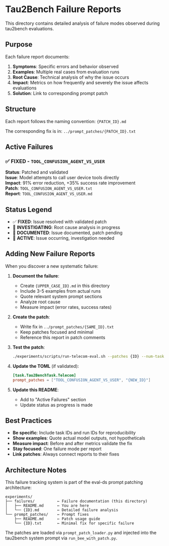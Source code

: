 # Tau2Bench Failure Reports

This directory contains detailed analysis of failure modes observed during tau2bench evaluations.

## Purpose

Each failure report documents:
1. **Symptoms**: Specific errors and behavior observed
2. **Examples**: Multiple real cases from evaluation runs
3. **Root Cause**: Technical analysis of why the issue occurs
4. **Impact**: Metrics on how frequently and severely the issue affects evaluations
5. **Solution**: Link to corresponding prompt patch

## Structure

Each report follows the naming convention: `{PATCH_ID}.md`

The corresponding fix is in: `../prompt_patches/{PATCH_ID}.txt`

## Active Failures

### ✅ FIXED - `TOOL_CONFUSION_AGENT_VS_USER`
**Status**: Patched and validated  
**Issue**: Model attempts to call user device tools directly  
**Impact**: 91% error reduction, +35% success rate improvement  
**Patch**: `TOOL_CONFUSION_AGENT_VS_USER.txt`  
**Report**: `TOOL_CONFUSION_AGENT_VS_USER.md`

## Status Legend

- ✅ **FIXED**: Issue resolved with validated patch
- 🔬 **INVESTIGATING**: Root cause analysis in progress
- 📝 **DOCUMENTED**: Issue documented, patch pending
- 🚨 **ACTIVE**: Issue occurring, investigation needed

## Adding New Failure Reports

When you discover a new systematic failure:

1. **Document the failure**:
   - Create `{UPPER_CASE_ID}.md` in this directory
   - Include 3-5 examples from actual runs
   - Quote relevant system prompt sections
   - Analyze root cause
   - Measure impact (error rates, success rates)

2. **Create the patch**:
   - Write fix in `../prompt_patches/{SAME_ID}.txt`
   - Keep patches focused and minimal
   - Reference this report in patch comments

3. **Test the patch**:
   ```bash
   ./experiments/scripts/run-telecom-eval.sh --patches {ID} --num-tasks 10
   ```

4. **Update the TOML** (if validated):
   ```toml
   [task.Tau2BenchTask.Telecom]
   prompt_patches = ["TOOL_CONFUSION_AGENT_VS_USER", "{NEW_ID}"]
   ```

5. **Update this README**:
   - Add to "Active Failures" section
   - Update status as progress is made

## Best Practices

- **Be specific**: Include task IDs and run IDs for reproducibility
- **Show examples**: Quote actual model outputs, not hypotheticals
- **Measure impact**: Before and after metrics validate the fix
- **Stay focused**: One failure mode per report
- **Link patches**: Always connect reports to their fixes

## Architecture Notes

This failure tracking system is part of the eval-ds prompt patching architecture:

```
experiments/
├── failures/          ← Failure documentation (this directory)
│   ├── README.md      ← You are here
│   └── {ID}.md        ← Detailed failure analysis
└── prompt_patches/    ← Prompt fixes
    ├── README.md      ← Patch usage guide  
    └── {ID}.txt       ← Minimal fix for specific failure
```

The patches are loaded via `prompt_patch_loader.py` and injected into the tau2bench system prompt via `run_bee_with_patch.py`.
